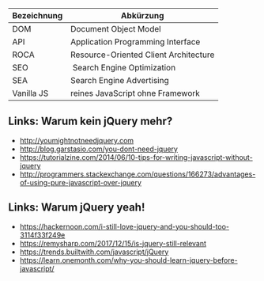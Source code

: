 | Bezeichnung | Abkürzung                             |
| ----------- | ------------------------------------- |
| DOM         | Document Object Model                 |
| API         | Application Programming Interface     |
| ROCA        | Resource-Oriented Client Architecture |
| SEO         |  Search Engine Optimization           |
| SEA         | Search Engine Advertising             |
| Vanilla JS  | reines JavaScript ohne Framework      |

## Links: Warum kein jQuery mehr?

- <http://youmightnotneedjquery.com>
- <http://blog.garstasio.com/you-dont-need-jquery>
- <https://tutorialzine.com/2014/06/10-tips-for-writing-javascript-without-jquery>
- <http://programmers.stackexchange.com/questions/166273/advantages-of-using-pure-javascript-over-jquery>

## Links: Warum jQuery yeah!

- <https://hackernoon.com/i-still-love-jquery-and-you-should-too-3114f33f249e>
- <https://remysharp.com/2017/12/15/is-jquery-still-relevant>
- <https://trends.builtwith.com/javascript/jQuery>
- <https://learn.onemonth.com/why-you-should-learn-jquery-before-javascript/>
